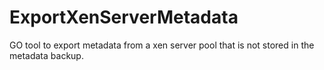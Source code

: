 # ExportXenServerMetadata
GO tool to export metadata from a xen server pool that is not stored in the metadata backup.
